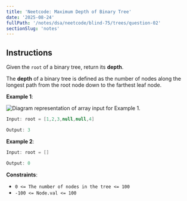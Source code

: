 ```yaml
---
title: 'Neetcode: Maximum Depth of Binary Tree'
date: '2025-08-24'
fullPath: '/notes/dsa/neetcode/blind-75/trees/question-02'
sectionSlug: 'notes'
---
```


## Instructions

Given the `root` of a binary tree, return its **depth**.

The **depth** of a binary tree is defined as the number of nodes along the longest path from the root node down to the farthest leaf node.

**Example 1**:

<img src="https://imagedelivery.net/CLfkmk9Wzy8_9HRyug4EVA/5ea6da77-7e43-43e0-dd9d-e879ca0b1600/public" alt="Diagram representation of array input for Example 1.">

```Java
Input: root = [1,2,3,null,null,4]

Output: 3
```

**Example 2**:

```Java
Input: root = []

Output: 0
```

**Constraints**:

- `0 <= The number of nodes in the tree <= 100`
- `-100 <= Node.val <= 100`
